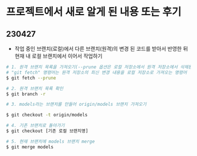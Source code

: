 # 프로젝트에서 새로 알게 된 내용 또는 후기

## 230427

- 작업 중인 브랜치(로컬)에서 다른 브랜치(원격)의 변경 된 코드를 받아서 반영한 뒤 현재 내 로컬 브랜치에서 이어서 작업하기
```bash
# 1. 원격 브랜치 목록을 가져오기(--prune 옵션은 로컬 저장소에서 원격 저장소에서 삭제된 브랜치와 태그 등을 자동으로 제거)
# "git fetch" 명령어는 원격 저장소의 최신 변경 내용을 로컬 저장소로 가져오는 명령어
$ git fetch --prune

# 2. 원격 브랜치 목록 확인
$ git branch -r

# 3. models라는 브랜치를 만들어 origin/models 브랜치 가져오기

$ git checkout -t origin/models

# 4. 기존 브랜치로 돌아가기
$ git checkout [기존 로컬 브랜치명]

# 5. 현재 브랜치에 models 브랜치 merge
$ git merge models
